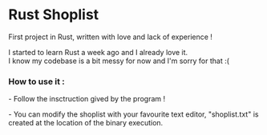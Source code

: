 # Rust Shoplist

<p>First project in Rust, written with love and lack of experience !</p>

I started to learn Rust a week ago and I already love it.</br>
I know my codebase is a bit messy for now and I'm sorry for that :(

<h3>How to use it :</h3>
<p>- Follow the insctruction gived by the program !</p>
<p>- You can modify the shoplist with your favourite text editor, "shoplist.txt" is created at the location of the binary execution.</p>

